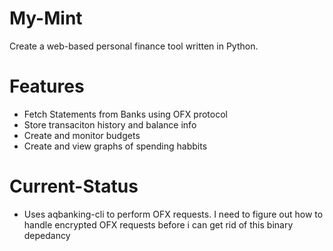My-Mint
=======

Create a web-based personal finance tool written in Python.

Features
========
- Fetch Statements from Banks using OFX protocol
- Store transaciton history and balance info
- Create and monitor budgets
- Create and view graphs of spending habbits

Current-Status
==============
- Uses aqbanking-cli to perform OFX requests.  I need to figure out how to handle encrypted OFX requests before i can get rid of this binary depedancy

